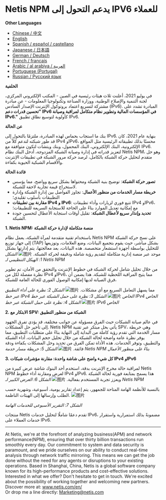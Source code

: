 # Netis NPM يدعم التحول إلى IPV6 للعملاء

**Other Languages**

+ [Chinese / 中文](https://github.com/lvdeshuii/OverFlow/blob/main/docs/zh/Netis-NPM-Empowers-Customers-IPv6-Upgrade-zh.md)
+ [English](https://github.com/lvdeshuii/OverFlow/blob/main/docs/en/Netis-NPM-Empowers-Customers-IPv6-Upgrade-en.md)
+ [Spanish / español / castellano](https://github.com/lvdeshuii/OverFlow/blob/main/docs/es/Netis-NPM-Empowers-Customers-IPv6-Upgrade-es.md)
+ [Japanese / 日本語](https://github.com/lvdeshuii/OverFlow/blob/main/docs/ja/Netis-NPM-Empowers-Customers-IPv6-Upgrade-ja.md)
+ [German / Deutsch](https://github.com/lvdeshuii/OverFlow/blob/main/docs/de/Netis-NPM-Empowers-Customers-IPv6-Upgrade-de.md)
+ [French / français](https://github.com/lvdeshuii/OverFlow/blob/main/docs/fr/Netis-NPM-Empowers-Customers-IPv6-Upgrade-fr.md)
+ [Arabic / al arabiya / العربية](https://github.com/lvdeshuii/OverFlow/blob/main/docs/ar/Netis-NPM-Empowers-Customers-IPv6-Upgrade-ar.md)
+ [Portuguese (Portugal)](https://github.com/lvdeshuii/OverFlow/blob/main/docs/pt/Netis-NPM-Empowers-Customers-IPv6-Upgrade-pt.md)
+ [Russian / Русский язык](https://github.com/lvdeshuii/OverFlow/blob/main/docs/ru/Netis-NPM-Empowers-Customers-IPv6-Upgrade-ru.md)


**الخلفية**

في يوليو 2021، أعلنت ثلاث هيئات رئيسية في الصين - المكتب الإلكتروني المركزي، لجنة التنمية والإصلاح الوطنية، ووزارة الصناعة وتكنولوجيا المعلومات - عن مبادرة مشتركة لتسريع اعتماد بروتوكول الإنترنت الإصدار السادس (IPv6). المبادرة تشدد على **"تحسين قدرات دعم IPv6 في المؤسسات المالية وتطوير نظام متكامل لمراقبة وصيانة IPv6."** كأولوية لتوسيع نطاق تطبيق IPv6.

**عن الحالة**

بنك ما استجاب بحماس لهذه المبادرة، ملتزمًا بالتحول إلى IPv6. بنهاية عام 2021، كان قد طور شبكته لتدعم كلاً من IPv4 وIPv6، محسنًا بذلك تطبيقاته الرئيسية مثل المواقع الإلكترونية، البنك الإلكتروني، البنك المحمول، وبنك ويتشات لتكون متوافقة مع IPv6. لتعزيز قدراته في إدارة وصيانة الشبكة المزدوجة، أدخل البنك نظام Netis NPM، وهو حل متقدم لتحليل حركة الشبكة بالكامل، لرصد حركة مرور الشبكة في تطبيقات الإنترنت والأقسام الشبكية الحيوية بكفاءة.


**فائدة الحالة**

- **تصور حركة الشبكة**: توضيح بنية الشبكة ومحتواها بشكل سريع وواضح، مما يؤسس لاستخراج قيمة تجارية لاحقة للشبكة.
- **خريطة مسار الخدمات من منظور الأعمال**: تجاوز الفواصل بين إدارة الشبكة وإدارة التطبيقات بأسلوب تقليدي؛
- **مقارنة بين تطبيقات IPv4 و IPv6**: تتبع فوري لزيارات وأداء تطبيقات IPv4 وIPv6، مع إمكانية تعديل الموارد بناءً على الحاجة للاستجابة السريعة للتطبيقات؛
- **تحديد وإنذار سريع لأعطال الشبكة**: تقليل أوقات استجابة الأعطال لتحسين جودة الشبكة.

**1. Netis NPM: منصة متكاملة لإدارة حركة الشبكة**

باستخدام تقنية متقدمة لمرآة الشبكة، يعمل نظام Netis NPM على نسخ حركة الشبكة إلى جهاز توزيع (TAP) بشكل مباشر، حيث يقوم بتجميع البيانات، وضع العلامات، وتوزيعها للتحليل بواسطة أجهزة استشعار متخصصة. هذه البيانات، بعد معالجتها، يتم إدارتها بشكل موحد عبر منصة إدارية متكاملة لتقديم رؤية شاملة ودقيقة لحركة الشبكة.
![图片](https://mmbiz.qpic.cn/mmbiz_png/o672k3fsicq3hHmITGktAGic9O31RicFkrdmOY8s0Zx1QLXLJAwZPCTCVweXBzFohlQVec4ZWSD75iafRL0nuxPedQ/640?wx_fmt=png&wxfrom=5&wx_lazy=1&wx_co=1)
*الشكل 1: الهيكل التنظيمي لـ Netis NPM*

من خلال تحليل شامل لحركة الشبكة في خطوط الإنترنت والتحقق من الأمان، تم تطوير نظرة مفصلة لكل من IPv4 وIPv6، مما يتيح المراقبة اللحظية للشبكة. هذا يضمن أن فرق الصيانة لديها إمكانية الوصول الفوري للحالة العامة للشبكة،

 مما يسهل التعامل السريع مع أي مشكلات.
![图片](https://mmbiz.qpic.cn/mmbiz_png/o672k3fsicq3hHmITGktAGic9O31RicFkrdzV9UeJb7j2j2MdKqialiaWyAg8aaWdNAnxxkH5ibOpcL3mykCg1G68bPA/640?wx_fmt=png&wxfrom=5&wx_lazy=1&wx_co=1)
*الشكل 2: نظرة على أداء التطبيق عبر خط IPv4 الخاص*
![图片](https://mmbiz.qpic.cn/mmbiz_png/o672k3fsicq3hHmITGktAGic9O31RicFkrdLebyqoTAYIJEwomHz2EAtVUYrickXjJ57I8POcGUIXDL3wg7TzyibD6w/640?wx_fmt=png&wxfrom=5&wx_lazy=1&wx_co=1)
*الشكل 3: نظرة على حمل الشبكة عبر خط IPv4 الخاص*
![图片](https://mmbiz.qpic.cn/mmbiz_png/o672k3fsicq3hHmITGktAGic9O31RicFkrdNd5IJZE9kThvyGBOKXnLbicb8h9yHh7gQZXriboIntLgvIXEjXSFLUrQ/640?wx_fmt=png&wxfrom=5&wx_lazy=1&wx_co=1)
*الشكل 4: نظرة على حمل الشبكة عبر خط IPv6 الخاص*

**2. الابتكار مع SPV: الشبكة من منظور التطبيق**

في عالم صيانة الشبكات حيث الفرق مسؤولة عن جوانب مختلفة، قد يؤدي تفرق الجهود إلى تأخير حل المشكلات. Netis NPM يأتي بحل مبتكر عبر تقنية SPV، وهي خريطة مسار الخدمة التي تقدم رؤية كاملة من البداية إلى النهاية بناءً على متطلبات التطبيق، مما يوفر نظرة عامة واضحة لحالة الشبكة من خلال تحليل حجم البيانات، أداء الشبكة والتطبيق، وتوفر الخدمات. هذه الأداة تمكن الفرق من تحديد وحل المشكلات بكفاءة ودقة فائقة.
![图片](https://mmbiz.qpic.cn/mmbiz_png/o672k3fsicq3hHmITGktAGic9O31RicFkrd7ibZGpAdR6x5s4JPYOrSQqgibTXTVoK53cRxPSawqYnplztwXVAiaNIFQ/640?wx_fmt=png&wxfrom=5&wx_lazy=1&wx_co=1)
*الشكل 5: خريطة مسار خدمة Netis NPM بناءً على منظور الأعمال*

**3. كل شيء واضح على شاشة واحدة: مقارنة مؤشرات شبكات IPv4 وIPv6**

لمراقبة حالة مخرج الإنترنت بدقة، استخدم أحد البنوك شاشة عرض كبيرة من Netis NPM لعرض ومقارنة أداء خطوط IPv4 وIPv6. هذا يسمح بمتابعة فورية لحالة الشبكة ويعزز تجربة المستخدم بفعالية.
![图片](https://mmbiz.qpic.cn/mmbiz_png/o672k3fsicq3hHmITGktAGic9O31RicFkrd0icN9vsmAf2Tp1gks2V2Z3nx266D6ia02XqbTP9Jvu1srs0ve7xFa2Dw/640?wx_fmt=png&wxfrom=5&wx_lazy=1&wx_co=1)
*الشكل 6: العرض الكبير لـ Netis NPM*

بالنسبة للأنظمة الهامة المتاحة للجمهور، يتم إعداد تقارير يومية، أسبوعية، وشهرية حسب الطلب وإرسالها إلى الهيئات الناظمة.
![图片](https://mmbiz.qpic.cn/mmbiz_png/o672k3fsicq3hHmITGktAGic9O31RicFkrdIngXzdI72uJ9mrwpx0LHnmpWslsam5qu2s1R5ADQDcTos941Xz4vXg/640?wx_fmt=png&wxfrom=5&wx_lazy=1&wx_co=1)

*الشكل 7: التقرير الأسبوعي للخدمات الهامة*



منتجات Netis تقدم دعمًا شاملًا لتحليل خدمات IPv6، مضمونةً بذلك استمرارية واستقرار خدمات العملاء على IPv6.
***
At Netis, we're at the forefront of analyzing business(APM) and network performance(NPM), ensuring that over thirty billion transactions run smoothly every day. Our commitment to system and data security is paramount, and we pride ourselves on our ability to conduct real-time analysis through network traffic mirroring. This means we can get the job done without the need for any agents or disruptions to your existing operations. Based in Shanghai, China, Netis is a global software company known for its high-performance products and cost-effective solutions. Interested in what we offer? Don't hesitate to get in touch. We're excited about the possibility of working together and welcoming new partners.  
Discover more at: www.netis.com/en/  
Or drop me a line directly: Marketing@netis.com
